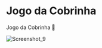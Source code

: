 # Jogo da Cobrinha
Jogo da Cobrinha 🐍

![Screenshot_9](https://user-images.githubusercontent.com/56622666/90951602-a2db4c00-e432-11ea-8a25-4884d71b0ada.png)
